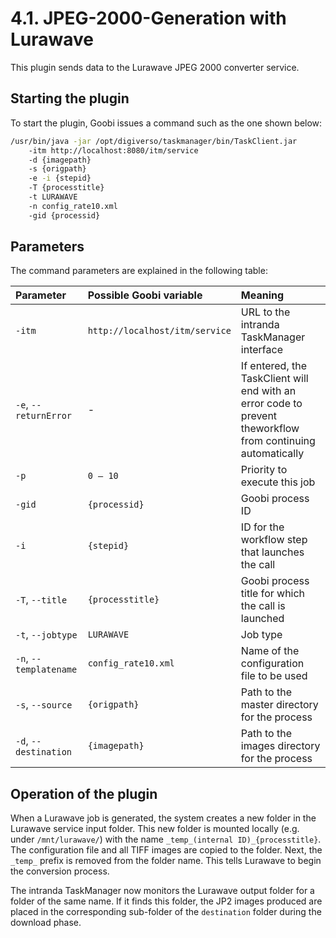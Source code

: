 # 4.1. JPEG-2000-Generation with Lurawave

This plugin sends data to the Lurawave JPEG 2000 converter service.

## Starting the plugin

To start the plugin, Goobi issues a command such as the one shown below:

```bash
/usr/bin/java -jar /opt/digiverso/taskmanager/bin/TaskClient.jar 
    -itm http://localhost:8080/itm/service 
    -d {imagepath} 
    -s {origpath} 
    -e -i {stepid} 
    -T {processtitle} 
    -t LURAWAVE 
    -n config_rate10.xml 
    -gid {processid}
```

## Parameters

The command parameters are explained in the following table:

| Parameter | Possible Goobi variable | Meaning |
| :--- | :--- | :--- |
| `-itm` | `http://localhost/itm/service` | URL to the intranda TaskManager interface |
| `-e`, `--returnError` | - | If entered, the TaskClient will end with an error code to prevent theworkflow from continuing automatically |
| `-p` | `0 – 10` | Priority to execute this job |
| `-gid` | `{processid}` | Goobi process ID |
| `-i` | `{stepid}` | ID for the workflow step that launches the call |
| `-T`, `--title` | `{processtitle}` | Goobi process title for which the call is launched |
| `-t`, `--jobtype` | `LURAWAVE` | Job type |
| `-n`, `--templatename` | `config_rate10.xml` | Name of the configuration file to be used |
| `-s`, `--source` | `{origpath}` | Path to the master directory for the process |
| `-d`, `--destination` | `{imagepath}` | Path to the images directory for the process |

## Operation of the plugin

When a Lurawave job is generated, the system creates a new folder in the Lurawave service input folder. This new folder is mounted locally \(e.g. under `/mnt/lurawave/`\) with the name `_temp_(internal ID)_{processtitle}`. The configuration file and all TIFF images are copied to the folder. Next, the `_temp_` prefix is removed from the folder name. This tells Lurawave to begin the conversion process.

The intranda TaskManager now monitors the Lurawave output folder for a folder of the same name. If it finds this folder, the JP2 images produced are placed in the corresponding sub-folder of the `destination` folder during the download phase.

